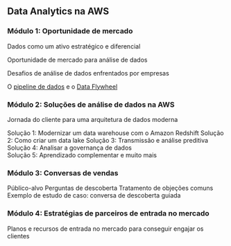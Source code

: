 ## Data Analytics na AWS

### Módulo 1: Oportunidade de mercado 

Dados como um ativo estratégico e diferencial

Oportunidade de mercado para análise de dados

Desafios de análise de dados enfrentados por empresas

O [pipeline de dados](https://aws.amazon.com/pt/what-is/data-pipeline/) e o [Data Flywheel](https://pages.awscloud.com/EMEA-Data-Flywheel.html?nc1=f_ls)

### Módulo 2: Soluções de análise de dados na AWS

Jornada do cliente para uma arquitetura de dados moderna 

Solução 1: Modernizar um data warehouse com o Amazon Redshift 
Solução 2: Como criar um data lake
Solução 3: Transmissão e análise preditiva     
Solução 4: Analisar a governança de dados     
Solução 5: Aprendizado complementar e muito mais

### Módulo 3: Conversas de vendas
Público-alvo
Perguntas de descoberta
Tratamento de objeções comuns
Exemplo de estudo de caso: conversa de descoberta guiada

### Módulo 4: Estratégias de parceiros de entrada no mercado

Planos e recursos de entrada no mercado para conseguir engajar os clientes
